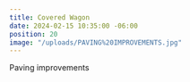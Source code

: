 ```yaml
---
title: Covered Wagon
date: 2024-02-15 10:35:00 -06:00
position: 20
image: "/uploads/PAVING%20IMPROVEMENTS.jpg"
---
```


Paving improvements